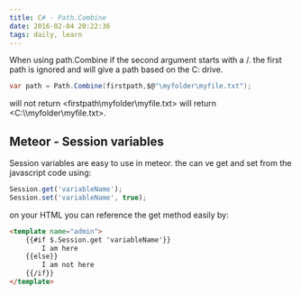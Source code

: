 ```yaml
---
title: C# - Path.Combine
date: 2016-02-04 20:22:36
tags: daily, learn
---
```


When using path.Combine if the second argument starts with a /. the first path is ignored and will give a path based on the C: drive.
```csharp
var path = Path.Combine(firstpath,$@"\myfolder\myfile.txt");
```

will not return <firstpath\myfolder\myfile.txt> will return <C:\\\myfolder\myfile.txt>.

## **Meteor - Session variables**

Session variables are easy to use in meteor. the can ve get and set from the javascript code using:

```javascript
Session.get('variableName');
Session.set('variableName', true);
```

on your HTML you can reference the get method easily by:
```HTML
<template name="admin">
    {{#if $.Session.get 'variableName'}}
        I am here
    {{else}}
        I am not here
    {{/if}}
</template>
```
